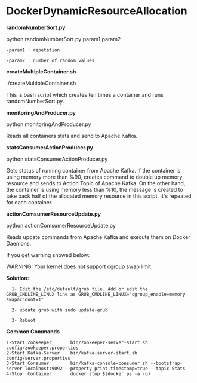 # DockerDynamicResourceAllocation

**randomNumberSort.py**

python randomNumberSort.py param1 param2 

	-param1 : repetation
	
	-param2 : number of random values
	
**createMultipleContainer.sh**


./createMultipleContainer.sh

This is bash script which creates ten times a container and runs randomNumberSort.py.

**monitoringAndProducer.py**

python monitoringAndProducer.py

Reads all containers stats and send to Apache Kafka.

**statsConsumerActionProducer.py**

python statsConsumerActionProducer.py

Gets status of  running container from Apache Kafka. If the container is using memory more than %90, creates command to double up memory resource and sends to Action Topic of Apache Kafka. On the other hand, the container is using memory less than %10, the message is created to take back half of the allocated memory resource in this script. It's repeated for each container.

**actionComsumerResourceUpdate.py**

python actionComsumerResourceUpdate.py

Reads update commands from Apache Kafka and execute them on Docker Daemons.


If you get warning showed below: 

  WARNING: Your kernel does not support cgroup swap limit.
	
**Solution:**
```
  1- Edit the /etc/default/grub file. Add or edit the GRUB_CMDLINE_LINUX line as GRUB_CMDLINE_LINUX="cgroup_enable=memory swapaccount=1"
	
  2- update grub with sudo update-grub
	
  3- Reboot	

```
**Common Commands**
```
1-Start Zookeeper		bin/zookeeper-server-start.sh config/zookeeper.properties
2-Start Kafka-Server	bin/kafka-server-start.sh config/server.properties
3-Start Consumer		bin/kafka-console-consumer.sh --bootstrap-server localhost:9092 --property print.timestamp=true --topic Stats
4-Stop  Container		docker stop $(docker ps -a -q)

```
